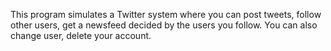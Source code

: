 This program simulates a Twitter system where you can post tweets, follow other users, get a newsfeed decided by the users you follow. You can also change user, delete your account.